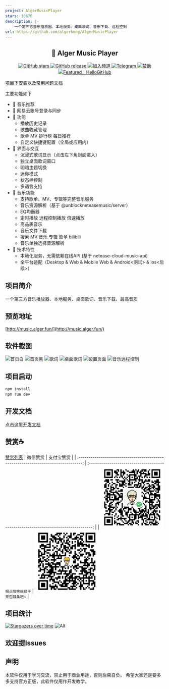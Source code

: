 ```yaml
---
project: AlgerMusicPlayer
stars: 10670
description: |-
    一个第三方音乐播放器、本地服务、桌面歌词、音乐下载、远程控制
url: https://github.com/algerkong/AlgerMusicPlayer
---
```


<h2 align="center">🎵 Alger Music Player</h2>
<div align="center">
<div align="center">
  <a href="https://github.com/algerkong/AlgerMusicPlayer/stargazers">
    <img src="https://img.shields.io/github/stars/algerkong/AlgerMusicPlayer?style=for-the-badge&logo=github&label=Stars&logoColor=white&color=22c55e" alt="GitHub stars">
  </a>
  <a href="https://github.com/algerkong/AlgerMusicPlayer/releases">
    <img src="https://img.shields.io/github/v/release/algerkong/AlgerMusicPlayer?style=for-the-badge&logo=github&label=Release&logoColor=white&color=1a67af" alt="GitHub release">
  </a>
  <a href="https://pd.qq.com/s/cs056n33q?b=5">
    <img src="https://img.shields.io/badge/QQ频道-algermusic-blue?style=for-the-badge&color=yellow" alt="加入频道">
  </a>
  <a href="https://t.me/+9efsKRuvKBk2NWVl">
    <img src="https://img.shields.io/badge/AlgerMusic-blue?style=for-the-badge&logo=telegram&logoColor=white&label=Telegram" alt="Telegram">
  </a>
   <a href="https://donate.alger.fun/">
    <img src="https://img.shields.io/badge/%E9%A1%B9%E7%9B%AE%E6%8D%90%E8%B5%A0-blue?style=for-the-badge&logo=telegram&logoColor=pink&color=pink&label=%E8%B5%9E%E5%8A%A9" alt="赞助">
  </a>
</div>
</div>
<div align="center">
  <a href="https://hellogithub.com/repository/607b849c598d48e08fe38789d156ebdc" target="_blank"><img src="https://api.hellogithub.com/v1/widgets/recommend.svg?rid=607b849c598d48e08fe38789d156ebdc&claim_uid=ObuMXUfeHBmk9TI&theme=neutral" alt="Featured｜HelloGitHub" width="160" height="32" /></a>
</div>

[项目下安装以及常用问题文档](https://www.yuque.com/alger-pfg5q/ip4f1a/bmgmfmghnhgwghkm?singleDoc#)

主要功能如下

- 🎵 音乐推荐
- 🔐 网易云账号登录与同步
- 📝 功能
  - 播放历史记录
  - 歌曲收藏管理
  - 歌单 MV 排行榜 每日推荐
  - 自定义快捷键配置（全局或应用内）
- 🎨 界面与交互
  - 沉浸式歌词显示（点击左下角封面进入）
  - 独立桌面歌词窗口
  - 明暗主题切换
  - 迷你模式
  - 状态栏控制
  - 多语言支持
- 🎼 音乐功能
  - 支持歌单、MV、专辑等完整音乐服务
  - 音乐资源解析（基于 @unblockneteasemusic/server）
  - EQ均衡器
  - 定时播放 远程控制播放 倍速播放
  - 高品质音乐
  - 音乐文件下载
  - 搜索 MV 音乐 专辑 歌单 bilibili
  - 音乐单独选择音源解析
- 🚀 技术特性
  - 本地化服务，无需依赖在线API (基于 netease-cloud-music-api)
  - 全平台适配（Desktop & Web & Mobile Web & Android<测试> & ios<后续>）

## 项目简介

一个第三方音乐播放器、本地服务、桌面歌词、音乐下载、最高音质

## 预览地址

[http://music.alger.fun/](http://music.alger.fun/)

## 软件截图

![首页白](./docs/image.png)
![首页黑](./docs/image3.png)
![歌词](./docs/image6.png)
![桌面歌词](./docs/image2.png)
![设置页面](./docs/image4.png)
![音乐远程控制](./docs/image5.png)

## 项目启动

```bash
npm install
npm run dev
```

## 开发文档

点击这里[开发文档](./DEV.md)

## 赞赏☕️

[赞赏列表](http://donate.alger.fun/)
| 微信赞赏 | 支付宝赞赏 |
| :--------------------------------------------------------------------------------: | :--------------------------------------------------------------------------------: |
| <img src="https://github.com/algerkong/algerkong/blob/main/wechat.jpg?raw=true" alt="WeChat QRcode" width=200> <br><small>喝点咖啡继续干</small> | <img src="https://github.com/algerkong/algerkong/blob/main/alipay.jpg?raw=true" alt="Wechat QRcode" width=200> <br><small>来包辣条吧~</small> |

## 项目统计

[![Stargazers over time](https://starchart.cc/algerkong/AlgerMusicPlayer.svg?variant=adaptive)](https://starchart.cc/algerkong/AlgerMusicPlayer)
![Alt](https://repobeats.axiom.co/api/embed/c4d01b3632e241c90cdec9508dfde86a7f54c9f5.svg 'Repobeats analytics image')

## 欢迎提Issues

## 声明

本软件仅用于学习交流，禁止用于商业用途，否则后果自负。
希望大家还是要多多支持官方正版，此软件仅用作开发教学。

